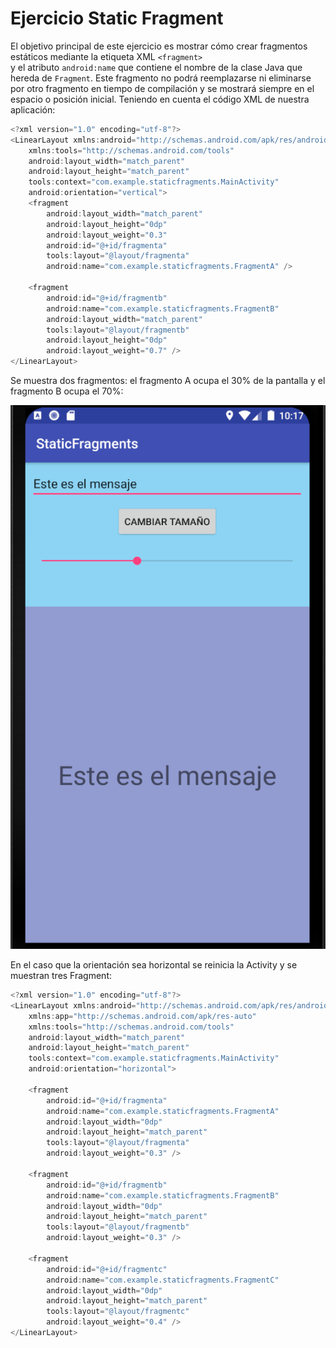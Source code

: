 # Ejercicio Static Fragment
El objetivo principal de este ejercicio es mostrar cómo crear fragmentos estáticos mediante la etiqueta XML `<fragment>`  
y el atributo `android:name` que contiene el nombre de la clase Java que hereda de `Fragment`. Este fragmento no podrá reemplazarse
ni eliminarse por otro fragmento en tiempo de compilación y se mostrará siempre en el espacio o posición inicial.
Teniendo en cuenta el código XML de nuestra aplicación:
``` java
<?xml version="1.0" encoding="utf-8"?>
<LinearLayout xmlns:android="http://schemas.android.com/apk/res/android"
    xmlns:tools="http://schemas.android.com/tools"
    android:layout_width="match_parent"
    android:layout_height="match_parent"
    tools:context="com.example.staticfragments.MainActivity"
    android:orientation="vertical">
    <fragment
        android:layout_width="match_parent"
        android:layout_height="0dp"
        android:layout_weight="0.3"
        android:id="@+id/fragmenta"
        tools:layout="@layout/fragmenta"
        android:name="com.example.staticfragments.FragmentA" />

    <fragment
        android:id="@+id/fragmentb"
        android:name="com.example.staticfragments.FragmentB"
        android:layout_width="match_parent"
        tools:layout="@layout/fragmentb"
        android:layout_height="0dp"
        android:layout_weight="0.7" />
</LinearLayout>
```
Se muestra dos fragmentos: el fragmento A ocupa el 30% de la pantalla y el fragmento B ocupa el 70%:

![Imagen de ejemplo](img/capture_vertical.png)

En el caso que la orientación sea horizontal se reinicia la Activity y se muestran tres Fragment:
``` java
<?xml version="1.0" encoding="utf-8"?>
<LinearLayout xmlns:android="http://schemas.android.com/apk/res/android"
    xmlns:app="http://schemas.android.com/apk/res-auto"
    xmlns:tools="http://schemas.android.com/tools"
    android:layout_width="match_parent"
    android:layout_height="match_parent"
    tools:context="com.example.staticfragments.MainActivity"
    android:orientation="horizontal">

    <fragment
        android:id="@+id/fragmenta"
        android:name="com.example.staticfragments.FragmentA"
        android:layout_width="0dp"
        android:layout_height="match_parent"
        tools:layout="@layout/fragmenta"
        android:layout_weight="0.3" />

    <fragment
        android:id="@+id/fragmentb"
        android:name="com.example.staticfragments.FragmentB"
        android:layout_width="0dp"
        android:layout_height="match_parent"
        tools:layout="@layout/fragmentb"
        android:layout_weight="0.3" />

    <fragment
        android:id="@+id/fragmentc"
        android:name="com.example.staticfragments.FragmentC"
        android:layout_width="0dp"
        android:layout_height="match_parent"
        tools:layout="@layout/fragmentc"
        android:layout_weight="0.4" />
</LinearLayout>

```

